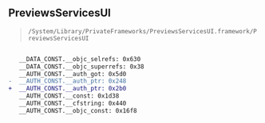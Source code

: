 ## PreviewsServicesUI

> `/System/Library/PrivateFrameworks/PreviewsServicesUI.framework/PreviewsServicesUI`

```diff

   __DATA_CONST.__objc_selrefs: 0x630
   __DATA_CONST.__objc_superrefs: 0x38
   __AUTH_CONST.__auth_got: 0x5d0
-  __AUTH_CONST.__auth_ptr: 0x248
+  __AUTH_CONST.__auth_ptr: 0x2b0
   __AUTH_CONST.__const: 0x1d38
   __AUTH_CONST.__cfstring: 0x440
   __AUTH_CONST.__objc_const: 0x16f8

```

